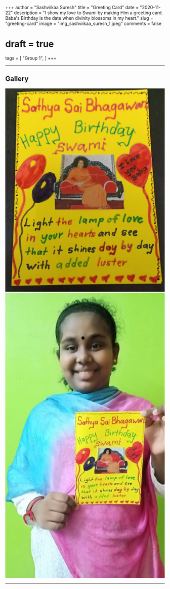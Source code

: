 +++
author = "Sashviikaa Suresh"
title = "Greeting Card"
date = "2020-11-22"
description = "I show my love to Swami by making Him a greeting card. Baba's Birthday is the date when divinity blossoms in my heart."
slug = "greeting-card"
image = "img_sashviikaa_suresh_1.jpeg"
comments = false
# draft = true
tags = [
    "Group 1",
]
+++

---

## Gallery

![](img_sashviikaa_suresh_1.jpeg) ![](img_sashviikaa_suresh_2.jpeg)

---
